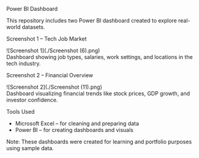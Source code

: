 Power BI Dashboard

This repository includes two Power BI dashboard created to explore real-world datasets.

Screenshot 1 – Tech Job Market

![Screenshot 1](./Screenshot (6).png)  
Dashboard showing job types, salaries, work settings, and locations in the tech industry.



Screenshot 2 – Financial Overview

![Screenshot 2](./Screenshot (11).png)  
Dashboard visualizing financial trends like stock prices, GDP growth, and investor confidence.


Tools Used
- Microsoft Excel – for cleaning and preparing data  
- Power BI – for creating dashboards and visuals


Note:
These dashboards were created for learning and portfolio purposes using sample data.
